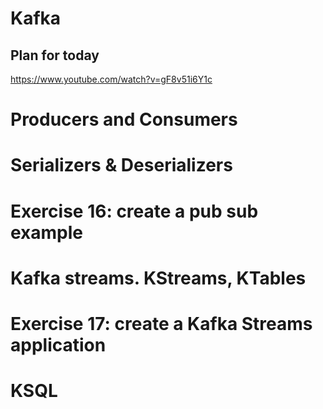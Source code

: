 # Kafka

## Plan for today


https://www.youtube.com/watch?v=gF8v51i6Y1c
# Producers and Consumers
# Serializers & Deserializers

# Exercise 16: create a pub sub example

# Kafka streams. KStreams, KTables
# Exercise 17: create a Kafka Streams application
# KSQL
